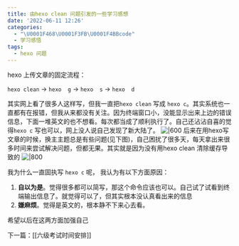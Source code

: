 ```yaml
---
title: 由hexo clean 问题引发的一些学习感想
date: '2022-06-11 12:26'
categories:
  - "\U0001F468\U0001F3FB‍\U0001F4BBcode"
  - 学习感悟
tags:
  - hexo 问题
---
```


hexo 上传文章的固定流程：

`hexo clean` → `hexo  g` → `hexo  s` → `hexo  d`

其实网上看了很多人这样写，但我一直把`hexo clean` 写成 `hexo c`。其实系统也一直都有在报错，但我从来都没有关注。因为终端窗口小，没能显示出来上边的错误信息，下面一堆英文的也不想看。每次都当成了顺利执行了。自己还沾沾自喜的觉得`hexo c` 写也可以，网上没人说自己发现了新大陆了。
![|600](https://s1.vika.cn/space/2022/06/11/9106c9ae345a4543a36819fd0351132c)
后来在用hexo写文章的时候，换主主题总是有些问题(见下图)，自己困扰了很多天，每天拿出来很多时间来尝试解决问题，但都无果。其实就是因为没有用hexo clean 清除缓存导致的
![|800](https://s1.vika.cn/space/2022/06/11/d2d6e3f8df354e7cad5a8cfa1b5d2983)

 


我为什么一直固执写 `hexo c` 呢，
我认为有以下方面原因：
1. **自以为是**。觉得很多都可以简写，那这个命令应该也可以。自己试了试看到终端输出信息了。就觉得可以了，但其实根本没认真看出来的信息
2. **嫌麻烦**。觉得是英文的，根本静不下来心去看。

希望以后在这两方面加强自己



下一篇：[[六级考试时间安排]]










